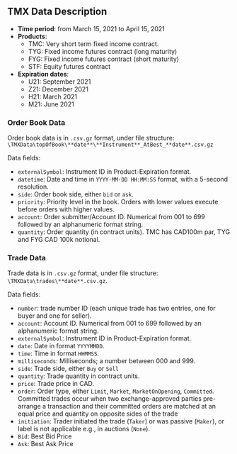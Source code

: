 ## TMX Data Description

* **Time period**: from March 15, 2021 to April 15, 2021
* **Products**: 
    * TMC: Very short term fixed income contract.
    * TYG: Fixed income futures contract (long maturity)
    * FYG: Fixed income futures contract (short maturity)
    * STF: Equity futures contract	
* **Expiration dates**:
    * U21: September 2021
    * Z21: December 2021
    * H21: March 2021
    * M21: June 2021

### Order Book Data

Order book data is in `.csv.gz` format, under file structure:
```\TMXData\topOfBook\**date**\**Instrument**_AtBest_**date**.csv.gz```

Data fields:
* ```externalSymbol```: Instrument ID in Product-Expiration format.
* ```datetime```: Date and time in ```YYYY-MM-DD HH:MM:SS``` format, with a 5-second resolution.
* ```side```: Order book side, either ```bid``` or ```ask```.
* ```priority```: Priority level in the book. Orders with lower values execute before orders with higher values.
* ```account```: Order submitter/Account ID. Numerical from 001 to 699 followed by an alphanumeric format string.
* ```quantity```: Order quantity (in contract units). TMC has CAD100m par, TYG and FYG CAD 100k notional.

### Trade Data

Trade data is in `.csv.gz` format, under file structure: `\TMXData\trades\**date**.csv.gz`.

Data fields:
* `number`: trade number ID (each unique trade has two entries, one for buyer and one for seller).
* `account`: Account ID. Numerical from 001 to 699 followed by an alphanumeric format string.
* `externalSymbol`: Instrument ID in Product-Expiration format.
* `date`: Date in format `YYYYMMDD`.
* `time`: Time in format `HHMMSS`.
* `milliseconds`: Milliseconds; a number between 000 and 999.
* `side`: Trade side, either `Buy` or `Sell`
* `quantity`: Trade quantity in contract units.
* `price`: Trade price in CAD.
* `order`: Order type, either `Limit`, `Market`, `MarketOnOpening`, `Committed`. 
  Committed trades occur when two exchange-approved parties pre-arrange a transaction and their committed orders are matched at an equal price and quantity on opposite sides of the trade
* `initiation`: Trader initiated the trade (`Taker`) or was passive (`Maker`), or label is not applicable e.g., 
  in auctions (`None`).
* `Bid`: Best Bid Price
* `Ask`: Best Ask Price
